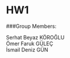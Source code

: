 # HW1
###Group Members:
<p>
Serhat Beyaz KÖROĞLU <br /> 
Ömer Faruk GÜLEÇ <br /> 
İsmail Deniz GÜN <br /> 
</p>

